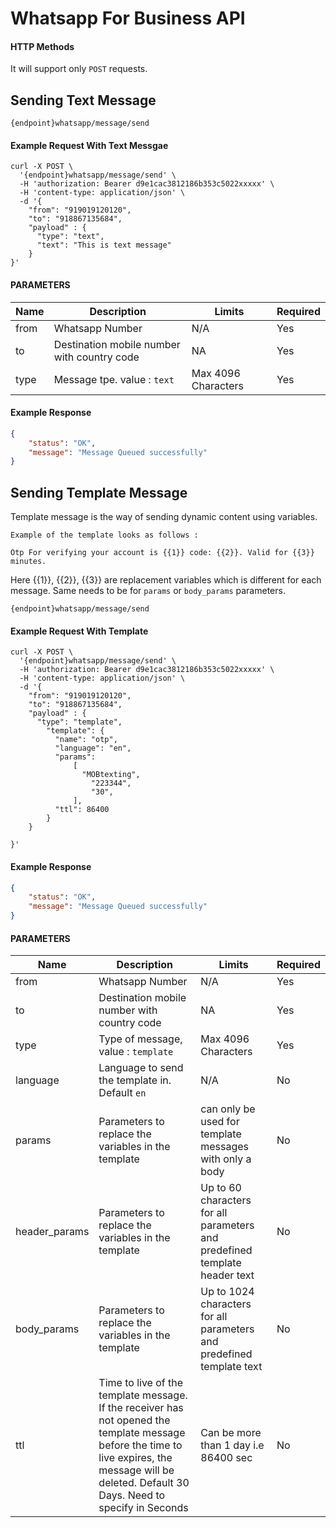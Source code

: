 # Whatsapp For Business API


#### HTTP Methods
  
  It will support only `POST` requests.


## Sending Text Message

```
{endpoint}whatsapp/message/send
```

#### Example Request With Text Messgae

```
curl -X POST \
  '{endpoint}whatsapp/message/send' \
  -H 'authorization: Bearer d9e1cac3812186b353c5022xxxxx' \
  -H 'content-type: application/json' \
  -d '{
    "from": "919019120120",
    "to": "918867135684",
    "payload" : {
      "type": "text",
      "text": "This is text message"
    }
}'
```

#### PARAMETERS

| Name     | Description | Limits | Required   |
|----------|--------------| ---- | -----------|
| from | Whatsapp Number | N/A | Yes |
| to | Destination mobile number with country code| NA | Yes |
| type| Message tpe. value : `text` | Max 4096 Characters | Yes |

#### Example Response

```json
{
    "status": "OK",
    "message": "Message Queued successfully"
}
```

## Sending Template Message

Template message is the way of sending dynamic content using variables.

```
Example of the template looks as follows :

Otp For verifying your account is {{1}} code: {{2}}. Valid for {{3}} minutes.

```
Here {{1}}, {{2}}, {{3}} are replacement variables which is different for each message. Same needs to be for `params` or `body_params` parameters.

```
{endpoint}whatsapp/message/send
```

####  Example Request With Template

```
curl -X POST \
  '{endpoint}whatsapp/message/send' \
  -H 'authorization: Bearer d9e1cac3812186b353c5022xxxxx' \
  -H 'content-type: application/json' \
  -d '{
    "from": "919019120120",
    "to": "918867135684",
    "payload" : {
      "type": "template",
        "template": {
          "name": "otp",
          "language": "en",
          "params": 
              [
                "MOBtexting",
                  "223344", 
                  "30",
              ],
          "ttl": 86400
        }
    }
    
}'
```
#### Example Response

```json
{
    "status": "OK",
    "message": "Message Queued successfully"
}
```

#### PARAMETERS

| Name     | Description | Limits | Required   |
|----------|--------------| ---- | -----------|
| from | Whatsapp Number | N/A | Yes |
| to | Destination mobile number with country code| NA | Yes |
| type| Type of message, value : `template` | Max 4096 Characters | Yes |
| language | Language to send the template in. Default `en`| N/A | No |
| params| Parameters to replace the variables in the template | can only be used for template messages with only a body| No |
| header_params| Parameters to replace the variables in the template | Up to 60 characters for all parameters and predefined template header text| No |
| body_params| Parameters to replace the variables in the template | Up to 1024 characters for all parameters and predefined template text| No |
| ttl | Time to live of the template message. If the receiver has not opened the template message before the time to live expires, the message will be deleted. Default 30 Days. Need to specify in Seconds| Can be more than 1 day i.e 86400 sec | No
